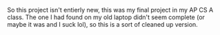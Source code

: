 So this project isn't entierly new, this was my final project in my AP CS A class. The one I had found on my old laptop didn't seem complete (or maybe it was and I suck lol), so this is a sort of cleaned up version.
